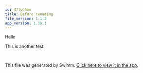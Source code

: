 ```yaml
---
id: 47fpp6mw
title: Before renaming
file_version: 1.1.2
app_version: 1.10.1
---
```


Hello

This is another test

<br/>

This file was generated by Swimm. [Click here to view it in the app](https://swimm-web-app.web.app/repos/Z2l0aHViJTNBJTNBc21hcnQtbWlycm9yJTNBJTNBSWRpdFllZ2VyU3dpbW0=/docs/47fpp6mw).
